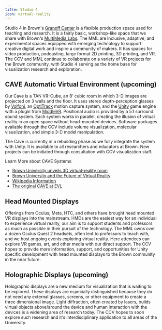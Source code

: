 ```yaml
---
title: Studio 4
icon: virtual-reality
---
```


Studio 4 in Brown's [Granoff Center](https://arts.brown.edu/studio-4) is a flexible production space used for teaching and research. It is a fairly basic, workshop-like space that we share with Brown's [MultiMedia Labs](https://sites.google.com/brown.edu/multimedia-labs-new-site/home). The MML are inclusive, adaptive, and experimental spaces equipped with emerging technology to support creative digital work and inspire a community of makers. It has spaces for video production, podcasting, large format 2D printing, 3D printing, and VR. The CCV and MML continue to collaborate on a variety of VR projects for the Brown community, with Studio 4 serving as the home base for visualization research and exploration.

<!-- TODO: Add picture of the room -->

## CAVE Automatic Virtual Environment (upcoming)

Our Cave is a TAN VR-Cube, an 8' cubic room in which 3-D images are projected on 3 walls and the floor. It uses stereo depth-perception glasses by [Volfoni](http://volfoni.com/en/edge-rf/), an [OptiTrack](https://optitrack.com) motion capture system, and the [Unity](https://unity.com) game engine with a plugin from [MiddleVR](https://www.middlevr.com/2/). Positional audio is provided by a 5.1 surround sound system. Each system works in parallel, creating the illusion of virtual reality in an open space without head-mounted devices. Software packages available through the CCV include volume visualization, molecular visualization, and simple 3-D model manipulation.

The Cave is currently in a rebuilding phase as we fully integrate the system with Unity. It is available to all researchers and educators at Brown. New projects can be initiated through consultation with CCV visualization staff.

Learn More about CAVE Systems:

* [Brown University unveils 3D virtual-reality room](https://www.bostonglobe.com/lifestyle/style/2015/06/19/brown-university-unveils-virtual-reality-room/QoTOOp66NpPZeGMF0bapjO/story.html)
* [Brown University and the Future of Virtual Reality](http://www.xconomy.com/boston/2014/10/22/brown-university-and-the-future-of-virtual-reality/)
* [Wikipedia Information](https://en.wikipedia.org/wiki/Cave_automatic_virtual_environment)
* [The original CAVE at EVL](http://www.evl.uic.edu/pape/CAVE/)

## Head Mounted Displays

Offerings from Oculus, Meta, HTC, and others have brought head mounted VR displays into the mainstream. HMDs are the easiest way for an individual to experience virtual reality, our aim is to support students and professors as much as possible in their pursuit of the technology. The MML owns over a dozen Oculus Quest 2 headsets, often lent to professors to teach with, and we host ongoing events exploring virtual reality. Here attendees can explore VR games, art, and other media with our direct support. The CCV hopes to provide more information, support, and opportunities for Unity specific development with head mounted displays to the Brown community in the near future.

## Holographic Displays (upcoming)

Holographic displays are a new medium for visualization that is waiting to be explored. These displays are especially distinguished because they do not need any external glasses, screens, or other equipment to create a three dimensional image. Light diffraction, often created by lasers, builds virtual objects above/around the device and human interaction with the devices is a widening area of research today. The CCV hopes to soon explore such research and it's interdisciplinary application to all areas of the University.
